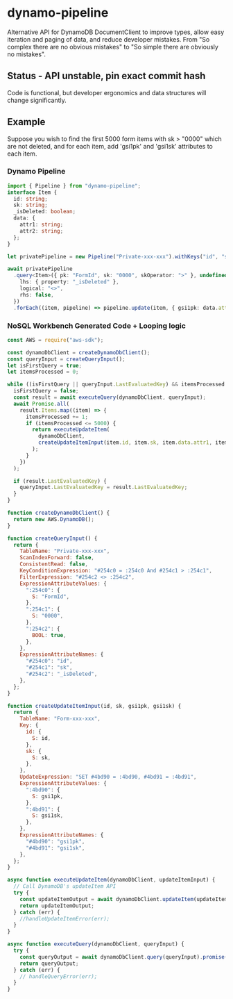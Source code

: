 # dynamo-pipeline

Alternative API for DynamoDB DocumentClient to improve types, allow easy iteration and paging of data, and reduce developer mistakes. From "So complex there are no obvious mistakes" to "So simple there are obviously no mistakes".

## Status - API unstable, pin exact commit hash

Code is functional, but developer ergonomics and data structures will change significantly.

## Example

Suppose you wish to find the first 5000 form items with sk > "0000" which are not deleted, and for each item, add 'gsi1pk' and 'gsi1sk' attributes to each item.

### Dynamo Pipeline

```typescript
import { Pipeline } from "dynamo-pipeline";
interface Item {
  id: string;
  sk: string;
  _isDeleted: boolean;
  data: {
    attr1: string;
    attr2: string;
  };
}

let privatePipeline = new Pipeline("Private-xxx-xxx").withKeys("id", "sk");

await privatePipeline
  .query<Item>({ pk: "FormId", sk: "0000", skOperator: ">" }, undefined, 100, 5000, {
    lhs: { property: "_isDeleted" },
    logical: "<>",
    rhs: false,
  })
  .forEach((item, pipeline) => pipeline.update(item, { gsi1pk: data.attr1, gsi1sk: data.attr2 }));
```

### NoSQL Workbench Generated Code + Looping logic

```javascript
const AWS = require("aws-sdk");

const dynamoDbClient = createDynamoDbClient();
const queryInput = createQueryInput();
let isFirstQuery = true;
let itemsProcessed = 0;

while ((isFirstQuery || queryInput.LastEvaluatedKey) && itemsProcessed < 5000) {
  isFirstQuery = false;
  const result = await executeQuery(dynamoDbClient, queryInput);
  await Promise.all(
    result.Items.map((item) => {
      itemsProcessed += 1;
      if (itemsProcessed <= 5000) {
        return executeUpdateItem(
          dynamoDbClient,
          createUpdateItemInput(item.id, item.sk, item.data.attr1, item.data.attr2)
        );
      }
    })
  );

  if (result.LastEvaluatedKey) {
    queryInput.LastEvaluatedKey = result.LastEvaluatedKey;
  }
}

function createDynamoDbClient() {
  return new AWS.DynamoDB();
}

function createQueryInput() {
  return {
    TableName: "Private-xxx-xxx",
    ScanIndexForward: false,
    ConsistentRead: false,
    KeyConditionExpression: "#254c0 = :254c0 And #254c1 > :254c1",
    FilterExpression: "#254c2 <> :254c2",
    ExpressionAttributeValues: {
      ":254c0": {
        S: "FormId",
      },
      ":254c1": {
        S: "0000",
      },
      ":254c2": {
        BOOL: true,
      },
    },
    ExpressionAttributeNames: {
      "#254c0": "id",
      "#254c1": "sk",
      "#254c2": "_isDeleted",
    },
  };
}

function createUpdateItemInput(id, sk, gsi1pk, gsi1sk) {
  return {
    TableName: "Form-xxx-xxx",
    Key: {
      id: {
        S: id,
      },
      sk: {
        S: sk,
      },
    },
    UpdateExpression: "SET #4bd90 = :4bd90, #4bd91 = :4bd91",
    ExpressionAttributeValues: {
      ":4bd90": {
        S: gsi1pk,
      },
      ":4bd91": {
        S: gsi1sk,
      },
    },
    ExpressionAttributeNames: {
      "#4bd90": "gsi1pk",
      "#4bd91": "gsi1sk",
    },
  };
}

async function executeUpdateItem(dynamoDbClient, updateItemInput) {
  // Call DynamoDB's updateItem API
  try {
    const updateItemOutput = await dynamoDbClient.updateItem(updateItemInput).promise();
    return updateItemOutput;
  } catch (err) {
    //handleUpdateItemError(err);
  }
}

async function executeQuery(dynamoDbClient, queryInput) {
  try {
    const queryOutput = await dynamoDbClient.query(queryInput).promise();
    return queryOutput;
  } catch (err) {
    // handleQueryError(err);
  }
}
```
